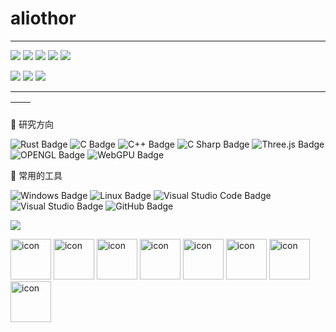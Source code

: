 # aliothor

---

<code><img src="https://img.shields.io/badge/TypeScript-007ACC?style=for-the-badge&logo=typescript&logoColor=white" /></code>
<code><img src="https://img.shields.io/badge/JavaScript-323330?style=for-the-badge&logo=javascript&logoColor=F7DF1E" /></code>
<code><img src="https://img.shields.io/badge/Python-FFD43B?style=for-the-badge&logo=python&logoColor=blue" /></code>
<code><img src="https://img.shields.io/badge/Rust-black?style=for-the-badge&logo=rust&logoColor=#E57324" /></code>
<code><img src="https://img.shields.io/badge/C%23-239120?style=for-the-badge&logo=c-sharp&logoColor=white" /></code>

<code><img src="https://img.shields.io/badge/Windows-0078D6?style=for-the-badge&logo=windows&logoColor=white" /></code>
<code><img src="https://img.shields.io/badge/windows%20terminal-4D4D4D?style=for-the-badge&logo=windows%20terminal&logoColor=white" /></code>
<code><img src="https://img.shields.io/badge/Microsoft_Edge-0078D7?style=for-the-badge&logo=Microsoft-edge&logoColor=white" /></code>

---

| <img align="center" src="https://github-readme-stats.vercel.app/api?username=aliothor&show_icons=true&theme=buefy&hide_border=true" alt="" /> | <img align="center" src="https://github-readme-stats.vercel.app/api/top-langs/?username=aliothor&layout=compact&theme=buefy&hide_border=true" alt="" /> |
| --------------------------------------------------------------------------------------------------------------------------------------------- | ------------------------------------------------------------------------------------------------------------------------------------------------------- |

<!--  skill badge 技能徽章 -->

🧠 研究方向

![Rust Badge](https://img.shields.io/badge/Rust-000?logo=rust&logoColor=fff&style=flat)
![C Badge](https://img.shields.io/badge/C-A8B9CC?logo=c&logoColor=fff&style=flat)
![C++ Badge](https://img.shields.io/badge/C%2B%2B-00599C?logo=cplusplus&logoColor=fff&style=flat)
![C Sharp Badge](https://img.shields.io/badge/C%20Sharp-239120?logo=csharp&logoColor=fff&style=flat)
![Three.js Badge](https://img.shields.io/badge/Three.js-092E20?logo=threedotjs&logoColor=fff&style=flat)
![OPENGL Badge](https://img.shields.io/badge/OpenGL-fff?logo=OpenGL&logoColor=5684a1&style=flat)
![WebGPU Badge](https://img.shields.io/badge/WebGPU-5684a1?logo=WebGPU&logoColor=fff&style=flat)

🧰 常用的工具

![Windows Badge](https://img.shields.io/badge/Windows-0078D6?logo=windows&logoColor=fff&style=flat)
![Linux Badge](https://img.shields.io/badge/Linux-FCC624?logo=linux&logoColor=000&style=flat)
![Visual Studio Code Badge](https://img.shields.io/badge/Visual%20Studio%20Code-007ACC?logo=visualstudiocode&logoColor=fff&style=flat)
![Visual Studio Badge](https://img.shields.io/badge/Visual%20Studio-5C2D91?logo=visualstudio&logoColor=fff&style=flat)
![GitHub Badge](https://img.shields.io/badge/GitHub-181717?logo=github&logoColor=fff&style=flat)

<!-- programming tool icon 编程工具图标 -->

<img src="https://skillicons.dev/icons?i=js,ts,python,cs,rust,wasm,vue,react,vite,webgl" /><br>

<!-- svg -->
<img src="https://techstack-generator.vercel.app/js-icon.svg" alt="icon" width="65" style="width: 65px; height: 65px; margin-right: 0px; margin-bottom: 0px;" />
<img src="https://techstack-generator.vercel.app/ts-icon.svg" alt="icon" width="65" style="width: 65px; height: 65px; margin-right: 0px; margin-bottom: 0px;" />
<img src="https://techstack-generator.vercel.app/python-icon.svg" alt="icon" width="65" style="width: 65px; height: 65px; margin-right: 0px; margin-bottom: 0px;" />
<img src="https://techstack-generator.vercel.app/csharp-icon.svg" alt="icon" width="65" style="width: 65px; height: 65px; margin-right: 0px; margin-bottom: 0px;" />
<img src="https://techstack-generator.vercel.app/eslint-icon.svg" alt="icon" width="65" style="width: 65px; height: 65px; margin-right: 0px; margin-bottom: 0px;" />
<img src="https://techstack-generator.vercel.app/webpack-icon.svg" alt="icon" width="65" style="width: 65px; height: 65px; margin-right: 0px; margin-bottom: 0px;" />
<img src="https://techstack-generator.vercel.app/nginx-icon.svg" alt="icon" width="65" style="width: 65px; height: 65px; margin-right: 0px; margin-bottom: 0px;" /><br>
<img src="https://techstack-generator.vercel.app/docker-icon.svg" alt="icon" width="65" style="width: 65px; height: 65px; margin-right: 0px; margin-bottom: 0px;" /><br>

<!-- just img 图片 -->
<!-- <img src="https://cdn.jsdelivr.net/gh/aliothor/aliothor/assets/images/icon.png" /></div> -->
